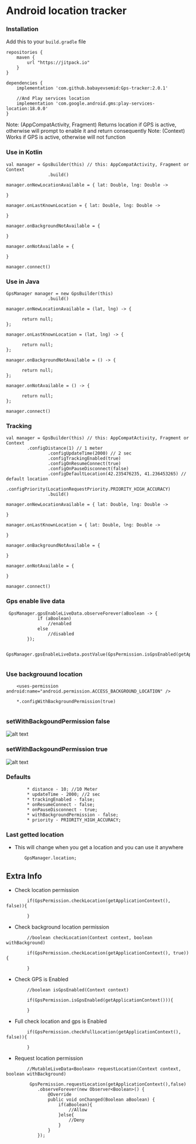 # Android location tracker

### Installation

Add this to your ```build.gradle``` file

```
repositories {
    maven {
        url "https://jitpack.io"
    }
}

dependencies {
    implementation 'com.github.babayevsemid:Gps-tracker:2.0.1'
    
    //And Play services location
    implementation 'com.google.android.gms:play-services-location:18.0.0'
}
```

Note: (AppCompatActivity, Fragment) Returns location if GPS is active, otherwise will prompt to enable it and return consequently
Note: (Context) Works if GPS is active, otherwise will not function

### Use in Kotlin
 
```
val manager = GpsBuilder(this) // this: AppCompatActivity, Fragment or Context
                .build()

manager.onNewLocationAvailable = { lat: Double, lng: Double ->
    
}

manager.onLastKnownLocation = { lat: Double, lng: Double ->
    
}

manager.onBackgroundNotAvailable = {
            
}

manager.onNotAvailable = {
     
}

manager.connect()
```

### Use in Java

```
GpsManager manager = new GpsBuilder(this)
                .build()

manager.onNewLocationAvailable = (lat, lng) -> {
           
      return null;
};

manager.onLastKnownLocation = (lat, lng) -> {
          
      return null;
};

manager.onBackgroundNotAvailable = () -> {

      return null;
};

manager.onNotAvailable = () -> {

      return null;
};

manager.connect()
```

### Tracking
 
```
val manager = GpsBuilder(this) // this: AppCompatActivity, Fragment or Context
		.configDistance(1) // 1 meter
                .configUpdateTime(2000) // 2 sec
                .configTrackingEnabled(true)
                .configOnResumeConnect(true)
                .configOnPauseDisconnect(false)
                .configDefaultLocation(42.235476235, 41.236453265) // default location
            	.configPriority(LocationRequestPriority.PRIORITY_HIGH_ACCURACY)
                .build()

manager.onNewLocationAvailable = { lat: Double, lng: Double ->
    
}

manager.onLastKnownLocation = { lat: Double, lng: Double ->
    
}

manager.onBackgroundNotAvailable = {
            
}

manager.onNotAvailable = {
     
}

manager.connect()
```
 

### Gps enable live data

```
 GpsManager.gpsEnableLiveData.observeForever(aBoolean -> {
            if (aBoolean)
                //enabled
            else
                //disabled
        });
        
 GpsManager.gpsEnableLiveData.postValue(GpsPermission.isGpsEnabled(getApplicationContext()));
        
```
### Use backgrouund location

```
    <uses-permission android:name="android.permission.ACCESS_BACKGROUND_LOCATION" />
    
    *.configWithBackgroundPermission(true)
    
```

### setWithBackgoundPermission false

![alt text](screenshots/simple.gif?raw=true)
 
### setWithBackgoundPermission true

![alt text](screenshots/all_time.gif?raw=true)


### Defaults
```
        * distance - 10; //10 Meter
        * updateTime - 2000; //2 sec
        * trackingEnabled - false;
        * onResumeConnect - false;
        * onPauseDisconnect - true;
        * withBackgroundPermission - false;
        * priority - PRIORITY_HIGH_ACCURACY;
```

### Last getted location

* This will change when you get a location and you can use it anywhere
       
```
       GpsManager.location;
```
 
 
## Extra Info

* Check location permission
```
        if(GpsPermission.checkLocation(getApplicationContext(), false)){
            
        }
```
            
* Check background location permission
```
        //boolean checkLocation(Context context, boolean withBackground)

        if(GpsPermission.checkLocation(getApplicationContext(), true)){
            
        }
```
            
* Check GPS is Enabled
```
        //boolean isGpsEnabled(Context context)
            
        if(GpsPermission.isGpsEnabled(getApplicationContext())){
            
        }
```
         
* Full check location and gps is Enabled
```         
        if(GpsPermission.checkFullLocation(getApplicationContext(), false)){
            
        }
```
    
* Request location permission
``` 
        //MutableLiveData<Boolean> requestLocation(Context context, boolean withBackground)

         GpsPermission.requestLocation(getApplicationContext(),false)
            .observeForever(new Observer<Boolean>() {
                @Override
                public void onChanged(Boolean aBoolean) {
                    if(aBoolean){
                        //Allow
                    }else{
                        //Deny
                    }
                }
            });
```
